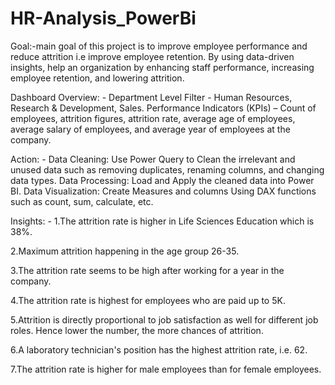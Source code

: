 # HR-Analysis_PowerBi
Goal:-main goal of this project is to improve employee performance and reduce attrition i.e improve employee retention.
By using data-driven insights, help an organization by enhancing staff performance, increasing employee retention, and lowering attrition.

Dashboard Overview: - Department Level Filter - Human Resources, Research & Development, Sales. Performance Indicators (KPIs) – Count of employees, attrition figures, attrition rate, average age of employees, average salary of employees, and average year of employees at the company.

Action: -
Data Cleaning: Use Power Query to Clean the irrelevant and unused data such as removing duplicates, renaming columns, and changing data types. Data Processing: Load and Apply the cleaned data into Power BI. Data Visualization: Create Measures and columns Using DAX functions such as count, sum, calculate, etc.

Insights: -
1.The attrition rate is higher in Life Sciences Education which is 38%.

2.Maximum attrition happening in the age group 26-35.

3.The attrition rate seems to be high after working for a year in the company.

4.The attrition rate is highest for employees who are paid up to 5K.

5.Attrition is directly proportional to job satisfaction as well for different job roles. Hence lower the number, the more chances of attrition.

6.A laboratory technician's position has the highest attrition rate, i.e. 62.

7.The attrition rate is higher for male employees than for female employees.


